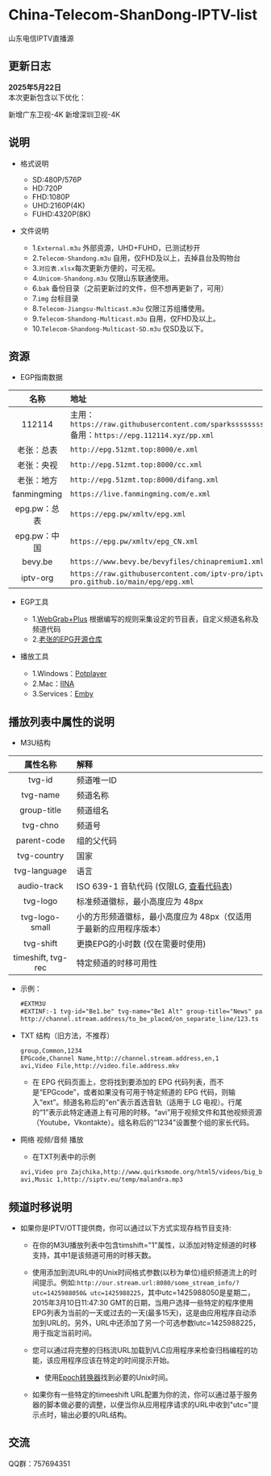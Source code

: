 # China-Telecom-ShanDong-IPTV-list

山东电信IPTV直播源

## 更新日志
**2025年5月22日**  
本次更新包含以下优化：

新增广东卫视-4K
新增深圳卫视-4K

## 说明

* 格式说明
  * SD:480P/576P
  * HD:720P
  * FHD:1080P
  * UHD:2160P(4K)
  * FUHD:4320P(8K)

* 文件说明
  * 1.`External.m3u` 外部资源，UHD+FUHD，已测试秒开
  * 2.`Telecom-Shandong.m3u` 自用，仅FHD及以上，去掉县台及购物台
  * 3.`对应表.xlsx`每次更新方便的，可无视。
  * 4.`Unicom-Shandong.m3u` 仅限山东联通使用。
  * 6.`bak` 备份目录（之前更新过的文件，但不想再更新了，可用）
  * 7.`img` 台标目录
  * 8.`Telecom-Jiangsu-Multicast.m3u` 仅限江苏组播使用。
  * 9.`Telecom-Shandong-Multicast.m3u` 自用，仅FHD及以上。
  * 10.`Telecom-Shandong-Multicast-SD.m3u` 仅SD及以下。

## 资源

* EGP指南数据

| 名称 | 地址 |
|:--------:|:-------------|
| 112114 | 主用：`https://raw.githubusercontent.com/sparkssssssssss/epg/main/pp.xml` 备用：`https://epg.112114.xyz/pp.xml` |
| 老张：总表 | `http://epg.51zmt.top:8000/e.xml` |
| 老张：央视 | `http://epg.51zmt.top:8000/cc.xml` |
| 老张：地方 | `http://epg.51zmt.top:8000/difang.xml` |
| fanmingming | `https://live.fanmingming.com/e.xml` |
| epg.pw：总表 | `https://epg.pw/xmltv/epg.xml` |
| epg.pw：中国 | `https://epg.pw/xmltv/epg_CN.xml` |
| bevy.be | `https://www.bevy.be/bevyfiles/chinapremium1.xml` |
| iptv-org | `https://raw.githubusercontent.com/iptv-pro/iptv-pro.github.io/main/epg/epg.xml` |

* EGP工具
  * 1.[WebGrab+Plus](http://webgrabplus.com/download)  根据编写的规则采集设定的节目表，自定义频道名称及频道代码
  * 2.[老张的EPG开源仓库](https://github.com/supzhang/epg)

* 播放工具
  * 1.Windows：[Potplayer](http://potplayer.tv/)
  * 2.Mac：[IINA](https://www.iina.io/)
  * 3.Services：[Emby](https://emby.media/)

## 播放列表中属性的说明

* M3U结构

| 属性名称 | 解释 |
|:--------:|:-------------|
| tvg-id | 频道唯一ID |
| tvg-name | 频道名称 |
| group-title | 频道组名 |
| tvg-chno | 频道号 |
| parent-code | 组的父代码 |
| tvg-country | 国家 |
| tvg-language | 语言 |
| audio-track | ISO 639-1 音轨代码 (仅限LG, [查看代码表](http://www.loc.gov/standards/iso639-2/php/code_list.php)) |
| tvg-logo | 标准频道徽标，最小高度应为 48px |
| tvg-logo-small | 小的方形频道徽标，最小高度应为 48px（仅适用于最新的应用程序版本） |
| tvg-shift | 更换EPG的小时数 (仅在需要时使用) |
| timeshift, tvg-rec | 特定频道的时移可用性 |

* 示例：

    ```txt
    #EXTM3U
    #EXTINF:-1 tvg-id="Be1.be" tvg-name="Be1 Alt" group-title="News" parent-code="1234" audio-track="nl",Be1 Name
    http://channel.stream.address/to_be_placed/on_separate_line/123.ts
    ```

* TXT 结构（旧方法，不推荐）
  
  ```txt
  group,Common,1234
  EPGcode,Channel Name,http://channel.stream.address,en,1
  avi,Video File,http://video.file.address.mkv
  ```

  * 在 EPG 代码页面上，您将找到要添加的 EPG 代码列表，而不是“EPGcode”，或者如果没有可用于特定频道的 EPG 代码，则输入“ext”。频道名称后的“en”表示首选音轨（适用于 LG 电视）。行尾的“1”表示此特定通道上有可用的时移。“avi”用于视频文件和其他视频资源（Youtube，Vkontakte）。组名称后的“1234”设置整个组的家长代码。

* 网络 视频/音频 播放
  * 在TXT列表中的示例
  
  ```txt
  avi,Video pro Zajchika,http://www.quirksmode.org/html5/videos/big_buck_bunny.mp4
  avi,Music 1,http://siptv.eu/temp/malandra.mp3
  ```

## 频道时移说明

* 如果你是IPTV/OTT提供商，你可以通过以下方式实现存档节目支持:

  * 在你的M3U播放列表中包含timshift="1"属性，以添加对特定频道的时移支持，其中1是该频道可用的时移天数。

  * 使用添加到流URL中的Unix时间格式参数(以秒为单位)组织频道流上的时间提示。例如:`http://our.stream.url:8080/some_stream_info/?utc=1425988050& utc=1425988225`，其中utc=1425988050是星期二，2015年3月10日11:47:30 GMT的日期，当用户选择一些特定的程序使用EPG列表为当前的一天或过去的一天(最多15天)，这是由应用程序自动添加到URL的。另外，URL中还添加了另一个可选参数lutc=1425988225，用于指定当前时间。

  * 您可以通过将完整的归档流URL加载到VLC应用程序来检查归档编程的功能，该应用程序应该在特定的时间提示开始。
    * 使用[Epoch转换器](https://www.epochconverter.com/)找到必要的Unix时间。

  * 如果你有一些特定的timeeshift URL配置为你的流，你可以通过基于服务器的脚本做必要的调整，以便当你从应用程序请求的URL中收到"utc="提示点时，输出必要的URL结构。

## 交流

QQ群：757694351
